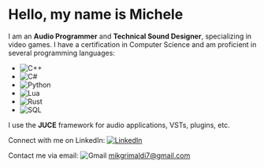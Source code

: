 # Hello, my name is Michele

I am an **Audio Programmer** and **Technical Sound Designer**, specializing in video games. I have a certification in Computer Science and am proficient in several programming languages:

- ![C++](https://img.shields.io/badge/C%2B%2B-00599C?style=for-the-badge&logo=c%2B%2B&logoColor=white)
- ![C#](https://img.shields.io/badge/C%23-239120?style=for-the-badge&logo=c-sharp&logoColor=white)
- ![Python](https://img.shields.io/badge/Python-3776AB?style=for-the-badge&logo=python&logoColor=white)
- ![Lua](https://img.shields.io/badge/Lua-2C2D72?style=for-the-badge&logo=lua&logoColor=white)
- ![Rust](https://img.shields.io/badge/Rust-000000?style=for-the-badge&logo=rust&logoColor=white)
- ![SQL](https://img.shields.io/badge/SQL-4479A1?style=for-the-badge&logo=sql&logoColor=white)

I use the **JUCE** framework for audio applications, VSTs, plugins, etc.

Connect with me on LinkedIn: [![LinkedIn](https://img.shields.io/badge/LinkedIn-0077B5?style=for-the-badge&logo=linkedin&logoColor=white)](https://www.linkedin.com)

Contact me via email: ![Gmail](https://img.shields.io/badge/Gmail-D14836?style=for-the-badge&logo=gmail&logoColor=white) mikgrimaldi7@gmail.com
